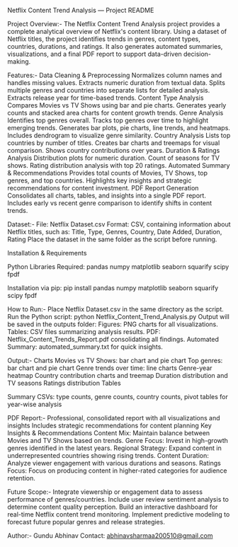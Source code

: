Netflix Content Trend Analysis — Project README

Project Overview:-
The Netflix Content Trend Analysis project provides a complete analytical overview of Netflix's content library. 
Using a dataset of Netflix titles, the project identifies trends in genres, content types, countries, durations, and ratings. 
It also generates automated summaries, visualizations, and a final PDF report to support data-driven decision-making.

Features:-
Data Cleaning & Preprocessing
Normalizes column names and handles missing values.
Extracts numeric duration from textual data.
Splits multiple genres and countries into separate lists for detailed analysis.
Extracts release year for time-based trends.
Content Type Analysis
Compares Movies vs TV Shows using bar and pie charts.
Generates yearly counts and stacked area charts for content growth trends.
Genre Analysis
Identifies top genres overall.
Tracks top genres over time to highlight emerging trends.
Generates bar plots, pie charts, line trends, and heatmaps.
Includes dendrogram to visualize genre similarity.
Country Analysis
Lists top countries by number of titles.
Creates bar charts and treemaps for visual comparison.
Shows country contributions over years.
Duration & Ratings Analysis
Distribution plots for numeric duration.
Count of seasons for TV shows.
Rating distribution analysis with top 20 ratings.
Automated Summary & Recommendations
Provides total counts of Movies, TV Shows, top genres, and top countries.
Highlights key insights and strategic recommendations for content investment.
PDF Report Generation
Consolidates all charts, tables, and insights into a single PDF report.
Includes early vs recent genre comparison to identify shifts in content trends.

Dataset:-
File: Netflix Dataset.csv
Format: CSV, containing information about Netflix titles, such as:
Title, Type, Genres, Country, Date Added, Duration, Rating
Place the dataset in the same folder as the script before running.

Installation & Requirements

Python Libraries Required:
pandas
numpy
matplotlib
seaborn
squarify
scipy
fpdf

Installation via pip:
pip install pandas numpy matplotlib seaborn squarify scipy fpdf

How to Run:- 
Place Netflix Dataset.csv in the same directory as the script.
Run the Python script:
python Netflix_Content_Trend_Analysis.py
Output will be saved in the outputs folder:
Figures: PNG charts for all visualizations.
Tables: CSV files summarizing analysis results.
PDF: Netflix_Content_Trends_Report.pdf consolidating all findings.
Automated Summary: automated_summary.txt for quick insights.

Output:-
Charts
Movies vs TV Shows: bar chart and pie chart
Top genres: bar chart and pie chart
Genre trends over time: line charts
Genre-year heatmap
Country contribution charts and treemap
Duration distribution and TV seasons
Ratings distribution
Tables

Summary CSVs: type counts, genre counts, country counts, pivot tables for year-wise analysis

PDF Report:-
Professional, consolidated report with all visualizations and insights
Includes strategic recommendations for content planning
Key Insights & Recommendations
Content Mix: Maintain balance between Movies and TV Shows based on trends.
Genre Focus: Invest in high-growth genres identified in the latest years.
Regional Strategy: Expand content in underrepresented countries showing rising trends.
Content Duration: Analyze viewer engagement with various durations and seasons.
Ratings Focus: Focus on producing content in higher-rated categories for audience retention.

Future Scope:-
Integrate viewership or engagement data to assess performance of genres/countries.
Include user review sentiment analysis to determine content quality perception.
Build an interactive dashboard for real-time Netflix content trend monitoring.
Implement predictive modeling to forecast future popular genres and release strategies.

Author:- 
Gundu Abhinav
Contact: abhinavsharmaa200510@gmail.com  
